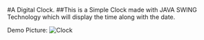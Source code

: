 #A Digital Clock.
##This is a Simple Clock made with JAVA SWING Technology which will display the time along with the date.

Demo Picture:
![Clock](https://github.com/tareqrahaman/java-swing-desktop-clock/assets/147906385/b9e0574a-7b41-49a1-9116-183985551f04)
